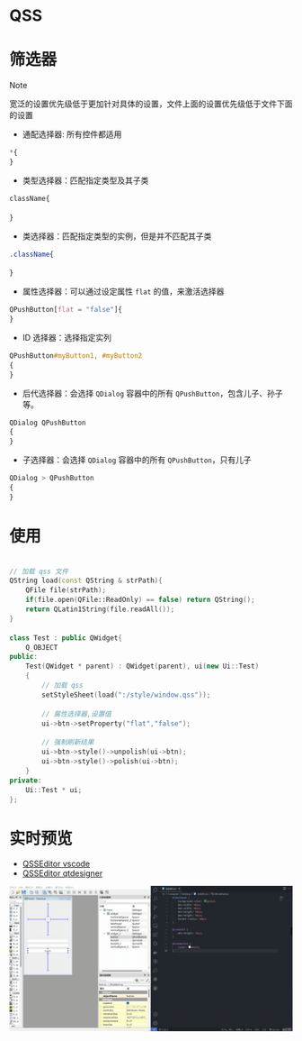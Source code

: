 # QSS

# 筛选器

> [!note] 
> 宽泛的设置优先级低于更加针对具体的设置，文件上面的设置优先级低于文件下面的设置

- 通配选择器: 所有控件都适用

```css
*{
}
```

- 类型选择器：匹配指定类型及其子类

```css
className{

}
```

- 类选择器：匹配指定类型的实例，但是并不匹配其子类

```css
.className{

}
```

- 属性选择器：可以通过设定属性 `flat` 的值，来激活选择器

```css
QPushButton[flat = "false"]{
}
```

- ID 选择器：选择指定实列

```css
QPushButton#myButton1, #myButton2
{
}
```

- 后代选择器：会选择 `QDialog` 容器中的所有 `QPushButton`，包含儿子、孙子等。

```css
QDialog QPushButton
{
}
```

- 子选择器：会选择 `QDialog` 容器中的所有 `QPushButton`，只有儿子

```css
QDialog > QPushButton
{
}
```

# 使用

```cpp

// 加载 qss 文件
QString load(const QString & strPath){
    QFile file(strPath);
    if(file.open(QFile::ReadOnly) == false) return QString();
    return QLatin1String(file.readAll());
}

class Test : public QWidget{
    Q_OBJECT
public:
    Test(QWidget * parent) : QWidget(parent), ui(new Ui::Test)
    {
        // 加载 qss
        setStyleSheet(load(":/style/window.qss"));

        // 属性选择器,设置值
        ui->btn->setProperty("flat","false");

        // 强制刷新结果
        ui->btn->style()->unpolish(ui->btn);
        ui->btn->style()->polish(ui->btn);
    } 
private:
    Ui::Test * ui;
};
```

# 实时预览

- [QSSEditor vscode](https://marketplace.visualstudio.com/items?itemName=Irony.qsseditor)
- [QSSEditor qtdesigner](https://github.com/PyQt5/QSSEditor)

![qtdesigner](../../image/qt/QSSEditor.gif)